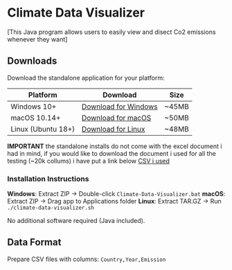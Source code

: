 # Climate Data Visualizer

[This Java program allows users to easily view and disect Co2 emissions whenever they want]

## Downloads

Download the standalone application for your platform:

| Platform | Download | Size |
|----------|----------|------|
| Windows 10+ | [Download for Windows](https://drive.google.com/file/d/1gHFn-17KF2v-46umNEsed0yVAa7bCxDh/view?usp=drive_link) | ~45MB |
| macOS 10.14+ | [Download for macOS](https://drive.google.com/file/d/1oUxbAMaVL5bf5UH-MKsxjNGRBSyljcEb/view?usp=sharing) | ~50MB |
| Linux (Ubuntu 18+) | [Download for Linux](https://drive.google.com/file/d/1wTRH45wWiqXa4qUEWpiUfeqYJ_-MnsvP/view?usp=drive_link) | ~48MB |


**IMPORTANT**
the standalone installs do not come with the excel document i had in mind, if you would like to download the document i used for all the testing (~20k collums) i have put a link below
[CSV i used](https://drive.google.com/file/d/1-j6CBaCCES7OYrvHeTGRLQAzrL0G5fK0/view?usp=drive_link)


### Installation Instructions

**Windows**: Extract ZIP → Double-click `Climate-Data-Visualizer.bat`
**macOS**: Extract ZIP → Drag app to Applications folder
**Linux**: Extract TAR.GZ → Run `./climate-data-visualizer.sh`

No additional software required (Java included).

## Data Format
Prepare CSV files with columns: `Country,Year,Emission`
